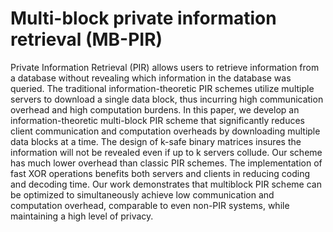 # Multi-block private information retrieval (MB-PIR)

Private Information Retrieval (PIR) allows users
to retrieve information from a database without revealing
which information in the database was queried. The traditional
information-theoretic PIR schemes utilize multiple servers to
download a single data block, thus incurring high communication
overhead and high computation burdens. In this paper,
we develop an information-theoretic multi-block PIR scheme
that significantly reduces client communication and computation
overheads by downloading multiple data blocks at a time. The
design of k-safe binary matrices insures the information will not
be revealed even if up to k servers collude. Our scheme has much
lower overhead than classic PIR schemes. The implementation of
fast XOR operations benefits both servers and clients in reducing
coding and decoding time. Our work demonstrates that multiblock
PIR scheme can be optimized to simultaneously achieve
low communication and computation overhead, comparable to
even non-PIR systems, while maintaining a high level of privacy.
